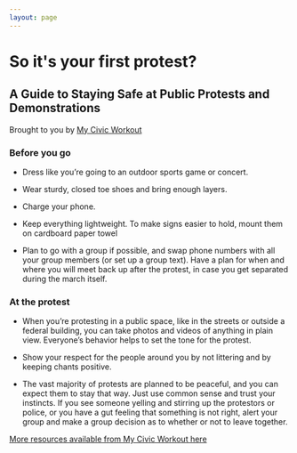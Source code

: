 ```yaml
---
layout: page
---
```


So it's your first protest?
===========================
## A Guide to Staying Safe at Public Protests and Demonstrations
Brought to you by [My Civic Workout](https://www.mycivicworkout.com/)

### Before you go
- Dress like you’re going to an outdoor sports game or concert.

- Wear sturdy, closed toe shoes and bring enough layers.

- Charge your phone.

- Keep everything lightweight. To make signs easier to hold, mount them on cardboard paper towel

- Plan to go with a group if possible, and swap phone numbers with all your group members (or set up a group text). Have a plan for when and where you will meet back up after the protest, in case you get separated during the march itself.

### At the protest
- When you’re protesting in a public space, like in the streets or outside a federal building, you can take photos and videos of anything in plain view. Everyone’s behavior helps to set the tone for the protest.

- Show your respect for the people around you by not littering and by keeping chants positive.

- The vast majority of protests are planned to be peaceful, and you can expect them to stay that way. Just use common sense and trust your instincts. If you see someone yelling and stirring up the protestors or police, or you have a gut feeling that something is not right, alert your group and make a group decision as to whether or not to leave together.

[More resources available from My Civic Workout here](https://www.mycivicworkout.com/#resources-section)
